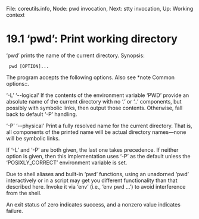 File: coreutils.info,  Node: pwd invocation,  Next: stty invocation,  Up: Working context

19.1 ‘pwd’: Print working directory
===================================

‘pwd’ prints the name of the current directory.  Synopsis:

     pwd [OPTION]...

   The program accepts the following options.  Also see *note Common
options::.

‘-L’
‘--logical’
     If the contents of the environment variable ‘PWD’ provide an
     absolute name of the current directory with no ‘.’ or ‘..’
     components, but possibly with symbolic links, then output those
     contents.  Otherwise, fall back to default ‘-P’ handling.

‘-P’
‘--physical’
     Print a fully resolved name for the current directory.  That is,
     all components of the printed name will be actual directory
     names—none will be symbolic links.

   If ‘-L’ and ‘-P’ are both given, the last one takes precedence.  If
neither option is given, then this implementation uses ‘-P’ as the
default unless the ‘POSIXLY_CORRECT’ environment variable is set.

   Due to shell aliases and built-in ‘pwd’ functions, using an unadorned
‘pwd’ interactively or in a script may get you different functionality
than that described here.  Invoke it via ‘env’ (i.e., ‘env pwd ...’) to
avoid interference from the shell.

   An exit status of zero indicates success, and a nonzero value
indicates failure.


